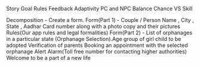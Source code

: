 Story 
Goal 
Rules 
Feedback 
Adaptivity 
PC and NPC 
Balance 
Chance VS Skill

Decomposition - Create a form. 
Form(Part 1) - Couple / Person Name , City , State , Aadhar Card number along with a photo copy and their  pictures 
Rules(Our app rules and legal formalities)
Form(Part 2) - List of orphanages in a particular state (Orphanage Selection).Age group of girl child to be adopted 
Verification of parents 
Booking an appointment with the selected orphanage
Alert Alarm(Toll free number for contacting higher authorities) 
Welcome to be a part of a new life 